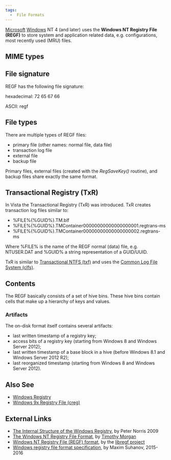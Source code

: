 ```yaml
---
tags:
  -  File Formats
---
```

[Microsoft](microsoft.md) [Windows](windows.md) NT 4
(and later) uses the **Windows NT Registry File (REGF)** to store system
and application related data, e.g. configurations, most recently used
(MRU) files.

## MIME types

## File signature

REGF has the following file signature:

hexadecimal: 72 65 67 66

ASCII: regf

## File types

There are multiple types of REGF files:

- primary file (other names: normal file, data file)
- transaction log file
- external file
- backup file

Primary files, external files (created with the *RegSaveKey()* routine),
and backup files share exactly the same format.

## Transactional Registry (TxR)

In Vista the Transactional Registry (TxR) was introduced. TxR creates
transaction log files similar to:

- %FILE%{%GUID%}.TM.blf
- %FILE%{%GUID%}.TMContainer00000000000000000001.regtrans-ms
- %FILE%{%GUID%}.TMContainer00000000000000000002.regtrans-ms

Where %FILE% is the name of the REGF normal (data) file, e.g. NTUSER.DAT
and %GUID% a string representation of a GUID/UUID.

TxR is similar to [Transactional NTFS (txf)](ntfs.md) and uses
the [Common Log File System
(clfs)](common_log_file_system_(clfs).md).

## Contents

The REGF basically consists of a set of hive bins. These hive bins
contain cells that make up a hierarchy of keys and values.

### Artifacts

The on-disk format itself contains several artifacts:

- last written timestamp of a registry key;
- access bits of a registry key (starting from Windows 8 and Windows
  Server 2012);
- last written timestamp of a base block in a hive (before Windows 8.1
  and Windows Server 2012 R2);
- last reorganized timestamp (starting from Windows 8 and Windows Server
  2012).

## Also See

- [Windows Registry](windows_registry.md)
- [Windows 9x Registry File
  (creg)](windows_9x_registry_file_(creg).md)

## External Links

- [The Internal Structure of the Windows
  Registry](http://amnesia.gtisc.gatech.edu/~moyix/suzibandit.ltd.uk/MSc),
  by Peter Norris 2009
- [The Windows NT Registry File
  Format](http://www.sentinelchicken.com/research/registry_format/), by
  [Timothy Morgan](timothy_morgan.md)
- [Windows NT Registry File (REGF)
  format](https://github.com/libyal/libregf/blob/master/documentation/Windows%20NT%20Registry%20File%20(REGF)%20format.asciidoc),
  by the [libregf project](libregf.md)
- [Windows registry file format
  specification](https://github.com/msuhanov/regf/blob/master/Windows%20registry%20file%20format%20specification.md),
  by Maxim Suhanov, 2015-2016

